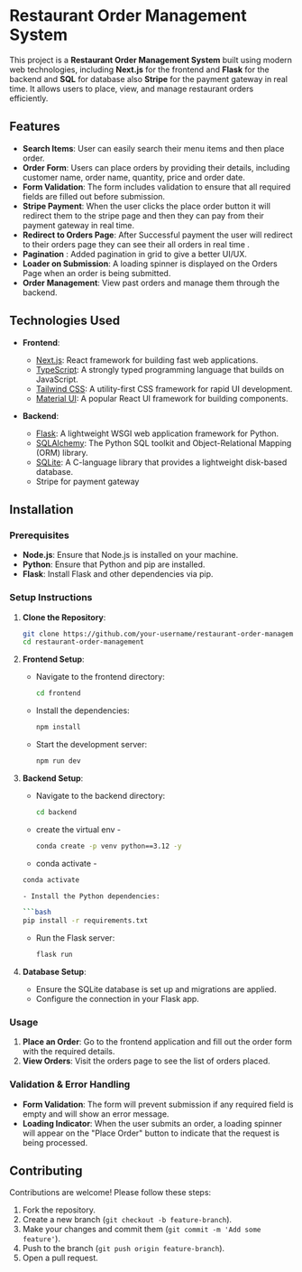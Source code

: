 # Restaurant Order Management System

This project is a **Restaurant Order Management System** built using modern web technologies, including **Next.js** for the frontend and **Flask** for the backend and **SQL** for database also **Stripe** for the payment gateway in real time. It allows users to place, view, and manage restaurant orders efficiently.

## Features

- **Search Items**: User can easily search their menu items and then place order.
- **Order Form**: Users can place orders by providing their details, including customer name, order name, quantity, price and order date.
- **Form Validation**: The form includes validation to ensure that all required fields are filled out before submission.
- **Stripe Payment**: When the user clicks the place order button it will redirect them to the stripe page and then they can pay from their payment gateway in real time.
- **Redirect to Orders Page**: After Successful payment the user will redirect to their orders page they can see their all orders in real time .
- **Pagination** : Added pagination in grid to give a better UI/UX.
- **Loader on Submission**: A loading spinner is displayed on the Orders Page when an order is being submitted.
- **Order Management**: View past orders and manage them through the backend.

## Technologies Used

- **Frontend**:
  - [Next.js](https://nextjs.org/): React framework for building fast web applications.
  - [TypeScript](https://www.typescriptlang.org/): A strongly typed programming language that builds on JavaScript.
  - [Tailwind CSS](https://tailwindcss.com/): A utility-first CSS framework for rapid UI development.
  - [Material UI](https://mui.com/): A popular React UI framework for building components.
  
- **Backend**:
  - [Flask](https://flask.palletsprojects.com/): A lightweight WSGI web application framework for Python.
  - [SQLAlchemy](https://www.sqlalchemy.org/): The Python SQL toolkit and Object-Relational Mapping (ORM) library.
  - [SQLite](https://www.sqlite.org/): A C-language library that provides a lightweight disk-based database.
  - Stripe for payment gateway

## Installation

### Prerequisites

- **Node.js**: Ensure that Node.js is installed on your machine.
- **Python**: Ensure that Python and pip are installed.
- **Flask**: Install Flask and other dependencies via pip.

### Setup Instructions

1. **Clone the Repository**:

   ```bash
   git clone https://github.com/your-username/restaurant-order-management.git
   cd restaurant-order-management
   ```

2. **Frontend Setup**:

   - Navigate to the frontend directory:

     ```bash
     cd frontend
     ```

   - Install the dependencies:

     ```bash
     npm install
     ```

   - Start the development server:

     ```bash
     npm run dev
     ```

3. **Backend Setup**:

   - Navigate to the backend directory:

     ```bash
     cd backend
     ```
   - create the virtual env -
     ```bash
     conda create -p venv python==3.12 -y

    - conda activate -
     ```bash
     conda activate
  
   - Install the Python dependencies:

     ```bash
     pip install -r requirements.txt
     ```

   - Run the Flask server:

     ```bash
     flask run
     ```

4. **Database Setup**:

   - Ensure the SQLite database is set up and migrations are applied.
   - Configure the connection in your Flask app.

### Usage

1. **Place an Order**: Go to the frontend application and fill out the order form with the required details.
2. **View Orders**: Visit the orders page to see the list of orders placed.

### Validation & Error Handling

- **Form Validation**: The form will prevent submission if any required field is empty and will show an error message.
- **Loading Indicator**: When the user submits an order, a loading spinner will appear on the "Place Order" button to indicate that the request is being processed.

## Contributing

Contributions are welcome! Please follow these steps:

1. Fork the repository.
2. Create a new branch (`git checkout -b feature-branch`).
3. Make your changes and commit them (`git commit -m 'Add some feature'`).
4. Push to the branch (`git push origin feature-branch`).
5. Open a pull request.

